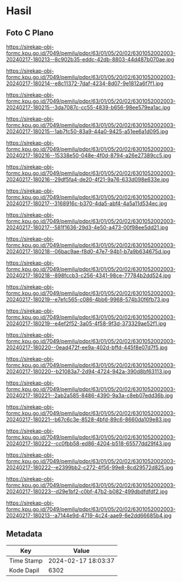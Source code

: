 # Hasil

## Foto C Plano

https://sirekap-obj-formc.kpu.go.id/7049/pemilu/pdpr/63/01/05/20/02/6301052002003-20240217-180213--8c902b35-eddc-42db-8803-44d487b070ae.jpg

https://sirekap-obj-formc.kpu.go.id/7049/pemilu/pdpr/63/01/05/20/02/6301052002003-20240217-180214--e8c11372-7daf-4234-8d07-9e1812a6f7f1.jpg

https://sirekap-obj-formc.kpu.go.id/7049/pemilu/pdpr/63/01/05/20/02/6301052002003-20240217-180215--3da7087c-cc55-4839-b656-98ee579ea1ac.jpg

https://sirekap-obj-formc.kpu.go.id/7049/pemilu/pdpr/63/01/05/20/02/6301052002003-20240217-180215--1ab7fc50-83a9-44a0-9425-a51ee6a1d095.jpg

https://sirekap-obj-formc.kpu.go.id/7049/pemilu/pdpr/63/01/05/20/02/6301052002003-20240217-180216--15338e50-048e-4f0d-8794-a26e27389cc5.jpg

https://sirekap-obj-formc.kpu.go.id/7049/pemilu/pdpr/63/01/05/20/02/6301052002003-20240217-180216--29df5fa4-de20-4f21-9a76-633d098e633e.jpg

https://sirekap-obj-formc.kpu.go.id/7049/pemilu/pdpr/63/01/05/20/02/6301052002003-20240217-180217--3168916c-b370-4da5-abf4-4a5a11d534ec.jpg

https://sirekap-obj-formc.kpu.go.id/7049/pemilu/pdpr/63/01/05/20/02/6301052002003-20240217-180217--581f1636-29d3-4e50-a473-00f98ee5dd21.jpg

https://sirekap-obj-formc.kpu.go.id/7049/pemilu/pdpr/63/01/05/20/02/6301052002003-20240217-180218--06bac9ae-f8d0-47e7-94b1-b7a9b634675d.jpg

https://sirekap-obj-formc.kpu.go.id/7049/pemilu/pdpr/63/01/05/20/02/6301052002003-20240217-180218--898fccb3-c256-4341-98ce-77784b2dd524.jpg

https://sirekap-obj-formc.kpu.go.id/7049/pemilu/pdpr/63/01/05/20/02/6301052002003-20240217-180219--e7efc565-c086-4bb6-9968-574b30f6fb73.jpg

https://sirekap-obj-formc.kpu.go.id/7049/pemilu/pdpr/63/01/05/20/02/6301052002003-20240217-180219--e4ef2f52-3a05-4f58-9f3d-373329ae52f1.jpg

https://sirekap-obj-formc.kpu.go.id/7049/pemilu/pdpr/63/01/05/20/02/6301052002003-20240217-180220--0ead472f-ee9a-402d-bffd-445f8e07d7f5.jpg

https://sirekap-obj-formc.kpu.go.id/7049/pemilu/pdpr/63/01/05/20/02/6301052002003-20240217-180220--b21083a7-2d94-4724-942a-390d8bf63113.jpg

https://sirekap-obj-formc.kpu.go.id/7049/pemilu/pdpr/63/01/05/20/02/6301052002003-20240217-180221--2ab2a585-8486-4390-9a3a-c8eb07edd36b.jpg

https://sirekap-obj-formc.kpu.go.id/7049/pemilu/pdpr/63/01/05/20/02/6301052002003-20240217-180221--b67c6c3e-8528-4bfd-89c6-8660da109e83.jpg

https://sirekap-obj-formc.kpu.go.id/7049/pemilu/pdpr/63/01/05/20/02/6301052002003-20240217-180222--cc0fbb58-ed86-4204-b518-65577dd29f43.jpg

https://sirekap-obj-formc.kpu.go.id/7049/pemilu/pdpr/63/01/05/20/02/6301052002003-20240217-180222--e2399bb2-c272-4f56-99e8-8cd29572d825.jpg

https://sirekap-obj-formc.kpu.go.id/7049/pemilu/pdpr/63/01/05/20/02/6301052002003-20240217-180223--d29e1bf2-c0bf-47b2-b082-499dbdfdfdf2.jpg

https://sirekap-obj-formc.kpu.go.id/7049/pemilu/pdpr/63/01/05/20/02/6301052002003-20240217-180213--a7144e9d-4719-4c24-aae9-6e2dd66685b4.jpg


## Metadata

| Key        | Value               |
| ---------- | ------------------- |
| Time Stamp | 2024-02-17 18:03:37 |
| Kode Dapil | 6302                |



